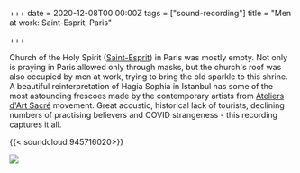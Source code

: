 +++
date = 2020-12-08T00:00:00Z
tags = ["sound-recording"]
title = "Men at work: Saint-Esprit, Paris"

+++

Church of the Holy Spirit ([Saint-Esprit](https://en.wikipedia.org/wiki/Saint-Esprit,_Paris)) in Paris was mostly empty. Not only is praying in Paris allowed only through masks, but the church's roof was also occupied by men at work, trying to bring the old sparkle to this shrine. A beautiful reinterpretation of Hagia Sophia in Istanbul has some of the most astounding frescoes made by the contemporary artists from [Ateliers d'Art Sacré](https://en.wikipedia.org/wiki/Ateliers_d%27Art_Sacr%C3%A9) movement. Great acoustic, historical lack of tourists, declining numbers of practising believers and COVID strangeness - this recording captures it all.

{{< soundcloud 945716020>}}

![](/uploads/paris2.jpg)